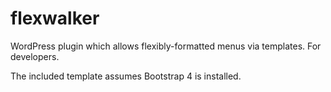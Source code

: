 # flexwalker
WordPress plugin which allows flexibly-formatted menus via templates. For developers.

The included template assumes Bootstrap 4 is installed.
